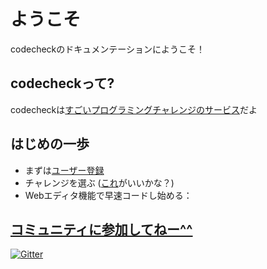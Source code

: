 # ようこそ
codecheckのドキュメンテーションにようこそ！

## codecheckって?

codecheckは[すごいプログラミングチャレンジのサービス](https://app.code-check.io/openchallenges)だよ

## はじめの一歩

* まずは[ユーザー登録](https://app.code-check.io/auth/signup)
* チャレンジを選ぶ ([これ](https://app.code-check.io/orgs/codecheck_official/challenges/110)がいいかな？)
* Webエディタ機能で早速コードし始める：

## [コミュニティに参加してねー^^](https://gitter.im/code-check/code-check)

[![Gitter](https://badges.gitter.im/code-check/code-check.svg)](https://gitter.im/code-check/docs?utm_source=badge&utm_medium=badge&utm_campaign=pr-badge)
